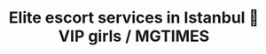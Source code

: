 ---
title: "Elite escort services in Istanbul 🖤 VIP girls / MGTIMES"
description: "Escort services and model escorts in Istanbul. Elite escort agency for successful men! Selection of VIP models to accompany. Strictly confidential 📞 +971 58 525 2213 ⚡"
h1: "Istanbul"
titleEnd: "Istanbul"
---